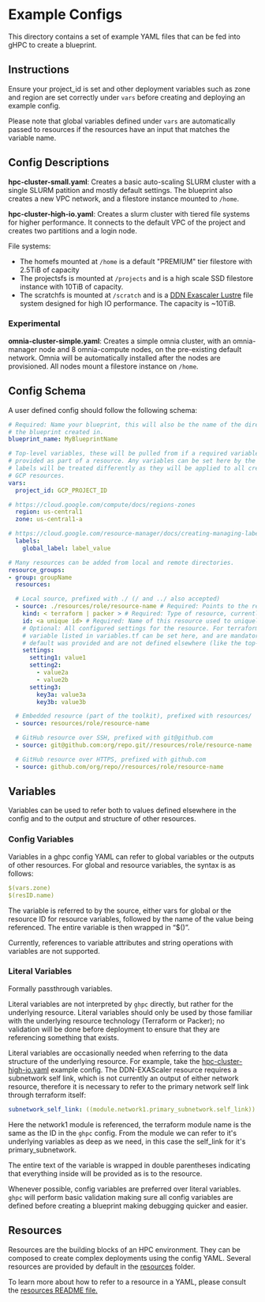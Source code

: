 # Example Configs

This directory contains a set of example YAML files that can be fed into gHPC
to create a blueprint.

## Instructions

Ensure your project_id is set and other deployment variables such as zone and
region are set correctly under `vars` before creating and deploying an example
config.

Please note that global variables defined under `vars` are automatically
passed to resources if the resources have an input that matches the variable name.

## Config Descriptions

**hpc-cluster-small.yaml**: Creates a basic auto-scaling SLURM cluster with a
single SLURM patition and mostly default settings. The blueprint also creates a
new VPC network, and a filestore instance mounted to `/home`.

**hpc-cluster-high-io.yaml**: Creates a slurm cluster with tiered file systems
for higher performance. It connects to the default VPC of the project and
creates two partitions and a login node.

File systems:

* The homefs mounted at `/home` is a default "PREMIUM" tier filestore with
  2.5TiB of capacity
* The projectsfs is mounted at `/projects` and is a high scale SSD filestore
  instance with 10TiB of capacity.
* The scratchfs is mounted at `/scratch` and is a
  [DDN Exascaler Lustre](../resources/third-party/file-system/DDN-EXAScaler/README.md)
  file system designed for high IO performance. The capacity is ~10TiB.

### Experimental

**omnia-cluster-simple.yaml**: Creates a simple omnia cluster, with an
omnia-manager node and 8 omnia-compute nodes, on the pre-existing default
network. Omnia will be automatically installed after the nodes are provisioned.
All nodes mount a filestore instance on `/home`.

## Config Schema

A user defined config should follow the following schema:

```yaml
# Required: Name your blueprint, this will also be the name of the directory
# the blueprint created in.
blueprint_name: MyBlueprintName

# Top-level variables, these will be pulled from if a required variable is not
# provided as part of a resource. Any variables can be set here by the user,
# labels will be treated differently as they will be applied to all created
# GCP resources.
vars:
  project_id: GCP_PROJECT_ID

# https://cloud.google.com/compute/docs/regions-zones
  region: us-central1
  zone: us-central1-a

# https://cloud.google.com/resource-manager/docs/creating-managing-labels
  labels:
    global_label: label_value

# Many resources can be added from local and remote directories.
resource_groups:
- group: groupName
  resources:

  # Local source, prefixed with ./ (/ and ../ also accepted)
  - source: ./resources/role/resource-name # Required: Points to the resource directory.
    kind: < terraform | packer > # Required: Type of resource, currently choose from terraform or packer.
    id: <a unique id> # Required: Name of this resource used to uniquely identify it.
    # Optional: All configured settings for the resource. For terraform, each
    # variable listed in variables.tf can be set here, and are mandatory if no
    # default was provided and are not defined elsewhere (like the top-level vars)
    settings:
      setting1: value1
      setting2:
        - value2a
        - value2b
      setting3:
        key3a: value3a
        key3b: value3b

  # Embedded resource (part of the toolkit), prefixed with resources/
  - source: resources/role/resource-name

  # GitHub resource over SSH, prefixed with git@github.com
  - source: git@github.com:org/repo.git//resources/role/resource-name

  # GitHub resource over HTTPS, prefixed with github.com
  - source: github.com/org/repo//resources/role/resource-name
```

## Variables

Variables can be used to refer both to values defined elsewhere in the config
and to the output and structure of other resources.

### Config Variables

Variables in a ghpc config YAML can refer to global variables or the outputs of
other resources. For global and resource variables, the syntax is as follows:

```yaml
$(vars.zone)
$(resID.name)
```

The variable is referred to by the source, either vars for global or the
resource ID for resource variables, followed by the name of the value being
referenced. The entire variable is then wrapped in “$()”.

Currently, references to variable attributes and string operations with
variables are not supported.

### Literal Variables

Formally passthrough variables.

Literal variables are not interpreted by `ghpc` directly, but rather for the
underlying resource. Literal variables should only be used by those familiar
with the underlying resource technology (Terraform or Packer); no validation
will be done before deployment to ensure that they are referencing
something that exists.

Literal variables are occasionally needed when referring to the data structure
of the underlying resource. For example, take the
[hpc-cluster-high-io.yaml](./hpc-cluster-high-io.yaml) example config. The
DDN-EXAScaler resource requires a subnetwork self link, which is not currently
an output of either network resource, therefore it is necessary to refer to the
primary network self link through terraform itself:

```yaml
subnetwork_self_link: ((module.network1.primary_subnetwork.self_link))
```

Here the network1 module is referenced, the terraform module name is the same
as the ID in the `ghpc` config. From the module we can refer to it's underlying
variables as deep as we need, in this case the self_link for it's
primary_subnetwork.

The entire text of the variable is wrapped in double parentheses indicating that
everything inside will be provided as is to the resource.

Whenever possible, config variables are preferred over literal variables. `ghpc`
will perform basic validation making sure all config variables are defined
before creating a blueprint making debugging quicker and easier.

## Resources

Resources are the building blocks of an HPC environment. They can be composed to
create complex deployments using the config YAML. Several resources are provided
by default in the [resources](../resources/README.md) folder.

To learn more about how to refer to a resource in a YAML, please consult the
[resources README file.](../resources/README.md)

